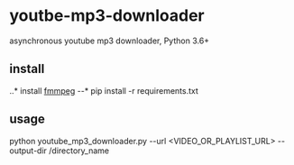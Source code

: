 # youtbe-mp3-downloader
asynchronous youtube mp3 downloader, Python 3.6+

## install
..* install [fmmpeg](https://github.com/adaptlearning/adapt_authoring/wiki/Installing-FFmpeg)
--* pip install -r requirements.txt

## usage
python youtube_mp3_downloader.py --url <VIDEO_OR_PLAYLIST_URL> --output-dir /directory_name
